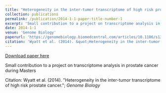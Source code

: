 ```yaml
---
title: "Heterogeneity in the inter-tumor transcriptome of high risk prostate cancer"
collection: publications
permalink: /publication/2014-1-1-paper-title-number-1
excerpt: 'Small contribution to a project on transcriptome analysis in prostate cancer during Masters'
date: 2014-1-1
venue: 'Genome Biology'
paperurl: 'https://genomebiology.biomedcentral.com/articles/10.1186/s13059-014-0426-y#Sec16'
citation: 'Wyatt et al. (2014). &quot;Heterogeneity in the inter-tumor transcriptome of high risk prostate cancer.&quot;; <i>Genome Biology</i>'
---
```


<a href='https://genomebiology.biomedcentral.com/articles/10.1186/s13059-014-0426-y#Sec16'>Download paper here</a>

Small contribution to a project on transcriptome analysis in prostate cancer during Masters

Citation: Wyatt et al. (2014). "Heterogeneity in the inter-tumor transcriptome of high risk prostate cancer."; <i>Genome Biology</i>